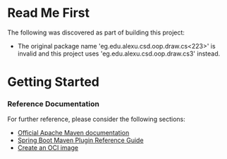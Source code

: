 # Read Me First
The following was discovered as part of building this project:

* The original package name 'eg.edu.alexu.csd.oop.draw.cs<223>' is invalid and this project uses 'eg.edu.alexu.csd.oop.draw.cs3' instead.

# Getting Started

### Reference Documentation
For further reference, please consider the following sections:

* [Official Apache Maven documentation](https://maven.apache.org/guides/index.html)
* [Spring Boot Maven Plugin Reference Guide](https://docs.spring.io/spring-boot/docs/2.4.0/maven-plugin/reference/html/)
* [Create an OCI image](https://docs.spring.io/spring-boot/docs/2.4.0/maven-plugin/reference/html/#build-image)

